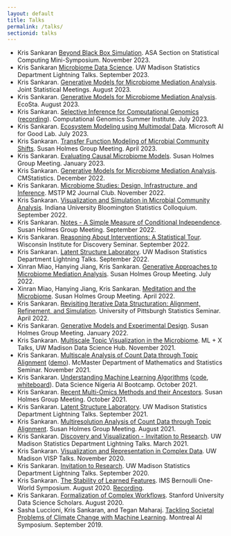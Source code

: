 ```yaml
---
layout: default
title: Talks
permalink: /talks/
sectionid: talks
---
```


* Kris Sankaran [Beyond Black Box Simulation](https://go.wisc.edu/fg7wr4). ASA Section on Statistical Computing Mini-Symposium. November 2023.
* Kris Sankaran [Microbiome Data Science](https://go.wisc.edu/uhka79). UW Madison Statistics Department Lightning Talks. September 2023.
* Kris Sankaran. [Generative Models for Microbiome Mediation Analysis](https://drive.google.com/file/d/1lQBb665vsyILnknqMdGZMPkj-7Nhhgqw/view?usp=drive_link). Joint Statistical Meetings. August 2023.
* Kris Sankaran. [Generative Models for Microbiome Mediation Analysis](https://go.wisc.edu/77q6rs). EcoSta. August 2023.
* Kris Sankaran. [Selective Inference for Computational Genomics](https://go.wisc.edu/7l1k95) ([recording](https://www.youtube.com/watch?v=80nCS5YQVLI)). Computational Genomics Summer Institute. July 2023.
* Kris Sankaran. [Ecosystem Modeling using Multimodal Data](https://krisrs1128.github.io/talks/2023/20230705/20230705.html). Microsoft AI for Good Lab. July 2023.
* Kris Sankaran. [Transfer Function Modeling of Microbial Community Shifts](https://krisrs1128.github.io/talks/2023/20230414/20230414.html#1). Susan Holmes Group Meeting. April 2023.
* Kris Sankaran. [Evaluating Causal Microbiome Models](https://krisrs1128.github.io/talks/2023/20230120/20230120.html). Susan Holmes Group Meeting. January 2023.
* Kris Sankaran. [Generative Models for Microbiome Mediation Analysis](https://krisrs1128.github.io/talks/2022/20221217/20221217.html). CMStatistics. December 2022.
* Kris Sankaran. [Microbiome Studies: Design, Infrastructure, and Inference](https://krisrs1128.github.io/talks/2022/20221128/20221128.html). MSTP M2 Journal Club. November 2022.
* Kris Sankaran. [Visualization and Simulation in Microbial Community Analysis](https://krisrs1128.github.io/talks/2022/20221021/20221021.html). Indiana University Bloomington Statistics Colloquium. September 2022.
* Kris Sankaran. [Notes - A Simple Measure of Conditional Independence](https://krisrs1128.github.io/talks/2022/20220930/20220930.html). Susan Holmes Group Meeting. September 2022.
* Kris Sankaran. [Reasoning About Interventions: A Statistical Tour](https://krisrs1128.github.io/LSLab/assets/talks/20220928.html). Wisconsin Institute for Discovery Seminar. September 2022.
* Kris Sankaran. [Latent Structure Laboratory](https://krisrs1128.github.io/talks/2022/20220916/20220916.html). UW Madison Statistics Department Lightning Talks. September 2022.
* Xinran Miao, Hanying Jiang, Kris Sankaran. [Generative Approaches to Microbiome Mediation Analysis](https://drive.google.com/file/d/1n6gEubzFuIRRRYxGewY81k1ZdQS24oKg/view?usp=sharing). Susan Holmes Group Meeting. July 2022.
* Xinran Miao, Hanying Jiang, Kris Sankaran. [Meditation and the Microbiome](https://drive.google.com/file/d/17xNjMA-pH70wM_gknUnM0A5gr0k87gAo/view?usp=sharing). Susan Holmes Group Meeting. April 2022.
* Kris Sankaran. [Revisiting Iterative Data Structuration: Alignment, Refinement, and Simulation](https://drive.google.com/file/d/1ju9f8e8aRb5OYLE28Ub0Pc6i2KCpcjgN/view?usp=sharing). University of Pittsburgh Statistics Seminar. April 2022.
* Kris Sankaran. [Generative Models and Experimental Design](https://drive.google.com/file/d/1OMIulBki_0an7Lwd0MKPGH1f0OdK0etH/view?usp=sharing). Susan Holmes Group Meeting. January 2022.
* Kris Sankaran. [Multiscale Topic Visualization in the Microbiome](https://drive.google.com/file/d/14Lwhvd28sGEMSpw3AXZUsg8XXL25Gr4J/view?usp=sharing). ML + X Talks, UW Madison Data Science Hub. November 2021.
* Kris Sankaran. [Multiscale Analysis of Count Data through Topic Alignment](https://drive.google.com/file/d/1vcs_aLp6gZFixenGscrj6C5koEltxvGa/view?usp=sharing) ([demo](https://www.google.com/url?sa=D&q=https://tinyurl.com/59k67sde&ust=1636123920000000&usg=AOvVaw1v1mjUJaAjkL7UkN9yofrG&hl=fr-CA)). McMaster Department of Mathematics and Statistics Seminar. November 2021.
* Kris Sankaran. [Understanding Machine Learning Algorithms](https://drive.google.com/file/d/1bgYQb8z1iCjHyOG1gVWeJJCSPdssndVP/view?usp=sharing) ([code](https://github.com/krisrs1128/talks/blob/master/2021/20211028/20211028.Rmd), [whiteboard](https://jamboard.google.com/d/1lri1UQo8qmgNFgr4i3hfgWYZWk-mk7-WuePW3lmU6X4/edit?usp=sharing)). Data Science Nigeria AI Bootcamp. October 2021.
* Kris Sankaran. [Recent Multi-Omics Methods and their Ancestors](https://drive.google.com/file/d/1L2crRIcdbql__XZdJuiRXkAKsvwrIZLO/view?usp=sharing). Susan Holmes Group Meeting. October 2021.
* Kris Sankaran. [Latent Structure Laboratory](https://drive.google.com/file/d/1xwYyGc1bx7W-F5QyQlB3OJZT7MVTpdYd/view?usp=sharing). UW Madison Statistics Department Lightning Talks. September 2021.
* Kris Sankaran. [Multiresolution Analysis of Count Data through Topic Alignment](https://drive.google.com/file/d/1VcXF0fAK2IlA3yXeqnJ_1CGC6BP4zPqp/view?usp=sharing). Susan Holmes Group Meeting. August 2021.
* Kris Sankaran. [Discovery and Visualization - Invitation to Research](https://drive.google.com/drive/folders/16P8ZeKM1IEZFgCHgSxakUymamMZkNkTl). UW Madison Statistics Department Lightning Talks. March 2021.
* Kris Sankaran. [Visualization and Representation in Complex Data](https://drive.google.com/file/d/1ir71L-TSgFscfcDZ9VOeSWDRcOpHRf70/view?usp=sharing). UW Madison VISP Talks. November 2020.
* Kris Sankaran. [Invitation to Research](https://docs.google.com/presentation/d/1da1j5_jBzIJhCMO8BhHvNVJSGtrjRWHA/edit). UW Madison Statistics Department Lightning Talks. September 2020.
* Kris Sankaran. [The Stability of Learned Features](https://drive.google.com/file/d/1MR7z8Y0gMyLVdOMKUu3CNpKYDNbVKiuj/view?usp=sharing). IMS Bernoulli One-World Symposium. August 2020. [Recording](https://www.youtube.com/watch?v=0W84gxCm83A).
* Kris Sankaran. [Formalization of Complex Workflows](https://drive.google.com/file/d/1mSRbA96aTuiIHSUmgfZKV788seF3X7p_/view?usp=sharing). Stanford University Data Science Scholars. August 2020.
* Sasha Luccioni, Kris Sankaran, and Tegan Maharaj. [Tackling Societal Problems of Climate Change with Machine Learning](https://drive.google.com/file/d/1wqf-nrvfQEODwfsK-q9TOsq2gPhZZqHk/view?usp=sharing). Montreal AI Symposium. September 2019.
